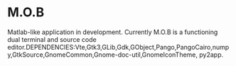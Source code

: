 # M.O.B
Matlab-like application in development.  Currently M.O.B is a functioning dual terminal and source code editor.DEPENDENCIES:Vte,Gtk3,GLib,Gdk,GObject,Pango,PangoCairo,numpy,GtkSource,GnomeCommon,Gnome-doc-util,GnomeIconTheme, py2app.
